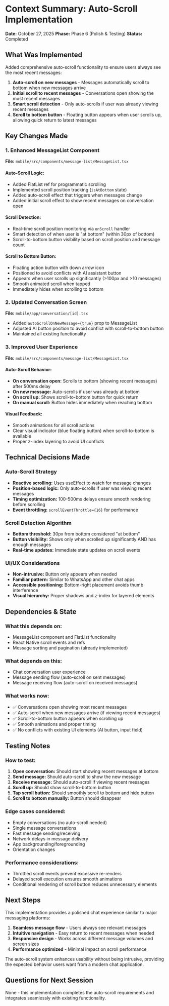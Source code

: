 # Context Summary: Auto-Scroll Implementation

**Date:** October 27, 2025
**Phase:** Phase 6 (Polish & Testing)
**Status:** Completed

## What Was Implemented

Added comprehensive auto-scroll functionality to ensure users always see the most recent messages:

1. **Auto-scroll on new messages** - Messages automatically scroll to bottom when new messages arrive
2. **Initial scroll to recent messages** - Conversations open showing the most recent messages
3. **Smart scroll detection** - Only auto-scrolls if user was already viewing recent messages
4. **Scroll to bottom button** - Floating button appears when user scrolls up, allowing quick return to latest messages

## Key Changes Made

### 1. Enhanced MessageList Component
**File:** `mobile/src/components/message-list/MessageList.tsx`

#### Auto-Scroll Logic:
- Added FlatList ref for programmatic scrolling
- Implemented scroll position tracking (`isAtBottom` state)
- Added auto-scroll effect that triggers when messages change
- Added initial scroll effect to show recent messages on conversation open

#### Scroll Detection:
- Real-time scroll position monitoring via `onScroll` handler
- Smart detection of when user is "at bottom" (within 30px of bottom)
- Scroll-to-bottom button visibility based on scroll position and message count

#### Scroll to Bottom Button:
- Floating action button with down arrow icon
- Positioned to avoid conflicts with AI assistant button
- Appears when user scrolls up significantly (>100px and >10 messages)
- Smooth animated scroll when tapped
- Immediately hides when scrolling to bottom

### 2. Updated Conversation Screen
**File:** `mobile/app/conversation/[id].tsx`
- Added `autoScrollOnNewMessage={true}` prop to MessageList
- Adjusted AI button position to avoid conflict with scroll-to-bottom button
- Maintained all existing functionality

### 3. Improved User Experience
**File:** `mobile/src/components/message-list/MessageList.tsx`

#### Auto-Scroll Behavior:
- **On conversation open:** Scrolls to bottom (showing recent messages) after 500ms delay
- **On new message:** Auto-scrolls if user was already at bottom
- **On scroll up:** Shows scroll-to-bottom button for quick return
- **On manual scroll:** Button hides immediately when reaching bottom

#### Visual Feedback:
- Smooth animations for all scroll actions
- Clear visual indicator (blue floating button) when scroll-to-bottom is available
- Proper z-index layering to avoid UI conflicts

## Technical Decisions Made

### Auto-Scroll Strategy
- **Reactive scrolling:** Uses useEffect to watch for message changes
- **Position-based logic:** Only auto-scrolls if user was viewing recent messages
- **Timing optimization:** 100-500ms delays ensure smooth rendering before scrolling
- **Event throttling:** `scrollEventThrottle={16}` for performance

### Scroll Detection Algorithm
- **Bottom threshold:** 30px from bottom considered "at bottom"
- **Button visibility:** Shows only when scrolled up significantly AND has enough messages
- **Real-time updates:** Immediate state updates on scroll events

### UI/UX Considerations
- **Non-intrusive:** Button only appears when needed
- **Familiar pattern:** Similar to WhatsApp and other chat apps
- **Accessible positioning:** Bottom-right placement avoids thumb interference
- **Visual hierarchy:** Proper shadows and z-index for layered elements

## Dependencies & State

### What this depends on:
- MessageList component and FlatList functionality
- React Native scroll events and refs
- Message sorting and pagination (already implemented)

### What depends on this:
- Chat conversation user experience
- Message sending flow (auto-scroll on sent messages)
- Message receiving flow (auto-scroll on received messages)

### What works now:
- ✅ Conversations open showing most recent messages
- ✅ Auto-scroll when new messages arrive (if viewing recent messages)
- ✅ Scroll-to-bottom button appears when scrolling up
- ✅ Smooth animations and proper timing
- ✅ No conflicts with existing UI elements (AI button, input field)

## Testing Notes

### How to test:
1. **Open conversation:** Should start showing recent messages at bottom
2. **Send message:** Should auto-scroll to show the new message
3. **Receive message:** Should auto-scroll if viewing recent messages
4. **Scroll up:** Should show scroll-to-bottom button
5. **Tap scroll button:** Should smoothly scroll to bottom and hide button
6. **Scroll to bottom manually:** Button should disappear

### Edge cases considered:
- Empty conversations (no auto-scroll needed)
- Single message conversations
- Fast message sending/receiving
- Network delays in message delivery
- App backgrounding/foregrounding
- Orientation changes

### Performance considerations:
- Throttled scroll events prevent excessive re-renders
- Delayed scroll execution ensures smooth animations
- Conditional rendering of scroll button reduces unnecessary elements

## Next Steps

This implementation provides a polished chat experience similar to major messaging platforms:

1. **Seamless message flow** - Users always see relevant messages
2. **Intuitive navigation** - Easy return to recent messages when needed
3. **Responsive design** - Works across different message volumes and screen sizes
4. **Performance optimized** - Minimal impact on scroll performance

The auto-scroll system enhances usability without being intrusive, providing the expected behavior users want from a modern chat application.

## Questions for Next Session

None - this implementation completes the auto-scroll requirements and integrates seamlessly with existing functionality.
